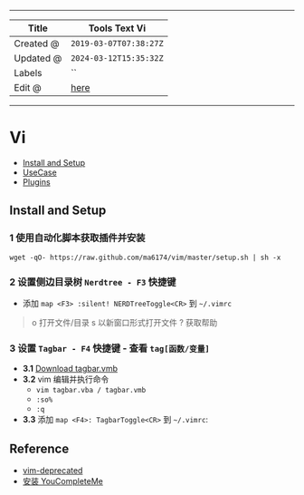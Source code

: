 -----

| Title     | Tools Text Vi                                       |
| --------- | --------------------------------------------------- |
| Created @ | `2019-03-07T07:38:27Z`                              |
| Updated @ | `2024-03-12T15:35:32Z`                              |
| Labels    | \`\`                                                |
| Edit @    | [here](https://github.com/junxnone/linux/issues/39) |

-----

# Vi

  - [Install and Setup](#Install_and_Setup)
  - [UseCase](./0018_Tools_Text_Vi_UseCase)
  - [Plugins](./0017_Tools_Text_Vi_Plugins)

## Install and Setup

### 1 使用自动化脚本获取插件并安装

    wget -qO- https://raw.github.com/ma6174/vim/master/setup.sh | sh -x

### 2 设置侧边目录树 `Nerdtree - F3` 快捷键

  - 添加 `map <F3> :silent! NERDTreeToggle<CR>` 到 `~/.vimrc`

> o 打开文件/目录 s 以新窗口形式打开文件 ? 获取帮助

### 3 设置 `Tagbar - F4` 快捷键 - 查看 `tag[函数/变量]`

  - **3.1** [Download
    tagbar.vmb](http://www.vim.org/scripts/script.php?script_id=3465)
  - **3.2** vim 编辑并执行命令
      - `vim tagbar.vba / tagbar.vmb`
      - `:so%`
      - `:q`
  - **3.3** 添加 `map <F4>: TagbarToggle<CR>` 到 `~/.vimrc`:

## Reference

  - [vim-deprecated](https://github.com/ma6174/vim-deprecated)
  - [安装 YouCompleteMe](https://www.cnblogs.com/feiyuhuo/p/10274236.html)
